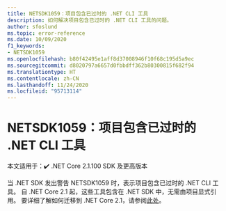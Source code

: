 ```yaml
---
title: NETSDK1059：项目包含已过时的 .NET CLI 工具
description: 如何解决项目包含已过时的 .NET CLI 工具的问题。
author: sfoslund
ms.topic: error-reference
ms.date: 10/09/2020
f1_keywords:
- NETSDK1059
ms.openlocfilehash: b80f42495e1aff8d37008946f10f68c195d5a9ec
ms.sourcegitcommit: d8020797a6657d0fbbdff362b80300815f682f94
ms.translationtype: HT
ms.contentlocale: zh-CN
ms.lasthandoff: 11/24/2020
ms.locfileid: "95713114"
---
```

# <a name="netsdk1059-project-contains-obsolete-net-cli-tool"></a>NETSDK1059：项目包含已过时的 .NET CLI 工具

本文适用于：✔️ .NET Core 2.1.100 SDK 及更高版本

当 .NET SDK 发出警告 NETSDK1059 时，表示项目包含已过时的 .NET CLI 工具。 自 .NET Core 2.1 起，这些工具包含在 .NET SDK 中，无需由项目显式引用。 要详细了解如何迁移到 .NET Core 2.1，请参阅[此处](https://aka.ms/dotnetclitools-in-box)。
